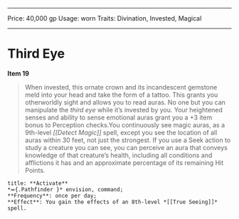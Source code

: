 
---
Price: 40,000 gp
Usage: worn
Traits: Divination, Invested, Magical

---

# Third Eye

**Item 19**

> When invested, this ornate crown and its incandescent gemstone meld into your head and take the form of a tattoo. This grants you otherworldly sight and allows you to read auras. No one but you can manipulate the *third eye* while it’s invested by you. Your heightened senses and ability to sense emotional auras grant you a +3 item bonus to Perception checks.You continuously see magic auras, as a 9th-level *[[Detect Magic]]* spell, except you see the location of all auras within 30 feet, not just the strongest. If you use a Seek action to study a creature you can see, you can perceive an aura that conveys knowledge of that creature’s health, including all conditions and afflictions it has and an approximate percentage of its remaining Hit Points.

```ad-embed-ability
title: **Activate**
*⬺{.Pathfinder }* envision, command; 
**Frequency**: once per day;
**Effect**: You gain the effects of an 8th-level *[[True Seeing]]* spell.

```
